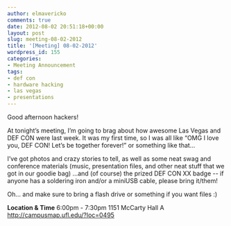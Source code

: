 ```yaml
---
author: elmavericko
comments: true
date: 2012-08-02 20:51:18+00:00
layout: post
slug: meeting-08-02-2012
title: '[Meeting] 08-02-2012'
wordpress_id: 155
categories:
- Meeting Announcement
tags:
- def con
- hardware hacking
- las vegas
- presentations
---
```


Good afternoon hackers!

At tonight’s meeting, I’m going to brag about how awesome Las Vegas and DEF CON were last week.
It was my first time, so I was all like “OMG I love you, DEF CON! Let’s be together forever!” or something like that…

I’ve got photos and crazy stories to tell, as well as some neat swag and conference materials (music, presentation files, and other neat stuff that we got in our goodie bag)
…and (of course) the prized DEF CON XX badge -- if anyone has a soldering iron and/or a miniUSB cable, please bring it/them!

Oh… and make sure to bring a flash drive or something if you want files :)


**Location & Time**
6:00pm - 7:30pm
1151 McCarty Hall A
http://campusmap.ufl.edu/?loc=0495
